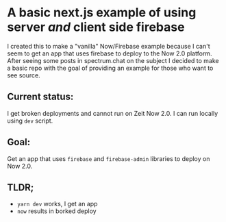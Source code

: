 # A basic next.js example of using server *and* client side firebase

I created this to make a "vanilla" Now/Firebase example because I can't seem to get an app that uses firebase to deploy to the Now 2.0 platform. After seeing some posts in spectrum.chat on the subject I decided to make a basic repo with the goal of providing an example for those who want to see source.

## Current status: 
I get broken deployments and cannot run on Zeit Now 2.0. I can run locally using `dev` script.

## Goal: 
Get an app that uses `firebase` and `firebase-admin` libraries to deploy on Now 2.0.

## TLDR;
- `yarn dev` works, I get an app
- `now` results in borked deploy